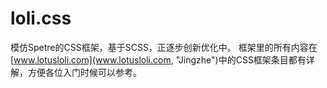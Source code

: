 # loli.css
模仿Spetre的CSS框架，基于SCSS，正逐步创新优化中。
框架里的所有内容在[www.lotusloli.com](www.lotusloli.com, "Jingzhe")中的CSS框架条目都有详解，方便各位入门时候可以参考。
